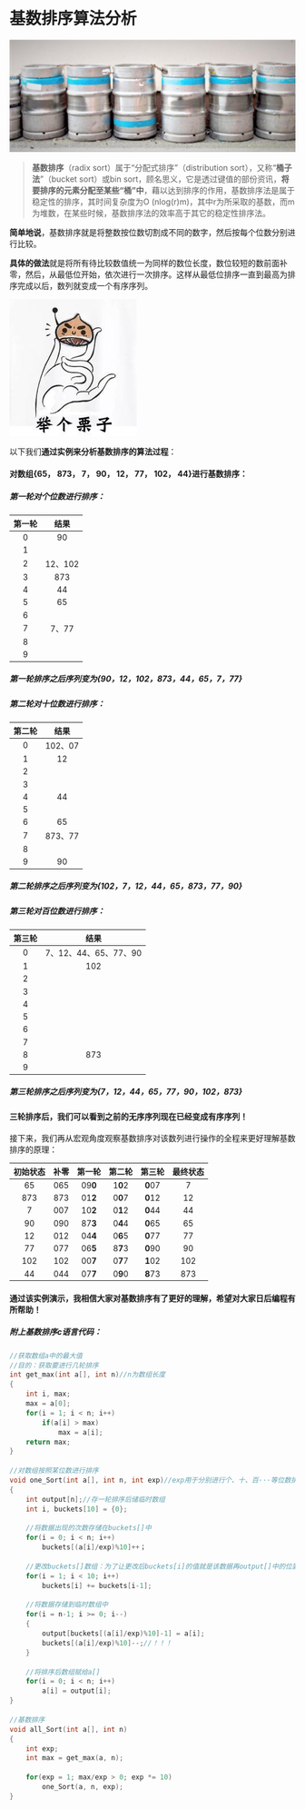 # 基数排序算法分析

![](images/paixu3.jpg)

>**基数排序**（radix sort）属于“分配式排序”（distribution sort），又称“**桶子法**”（bucket sort）或bin sort，顾名思义，它是透过键值的部份资讯，**将要排序的元素分配至某些“桶”中**，藉以达到排序的作用，基数排序法是属于稳定性的排序，其时间复杂度为O (nlog(r)m)，其中r为所采取的基数，而m为堆数，在某些时候，基数排序法的效率高于其它的稳定性排序法。

**简单地说**，基数排序就是将整数按位数切割成不同的数字，然后按每个位数分别进行比较。	

**具体的做法**就是将所有待比较数值统一为同样的数位长度，数位较短的数前面补零，然后，从最低位开始，依次进行一次排序。这样从最低位排序一直到最高为排序完成以后，数列就变成一个有序序列。

![](images/paixu1.jpg)

以下我们**通过实例来分析基数排序的算法过程**：

#### 对数组{65， 873， 7， 90， 12， 77， 102， 44}进行基数排序：

##### 第一轮对个位数进行排序：

| 第一轮   |   结果 |  
| :--------: | :--------:| 
| 0  |  90 |  
| 1  |   | 
| 2  |   12、102| 
| 3  |  873 | 
| 4  |   44| 
| 5  |   65| 
| 6  |   | 
| 7  |   7、77| 
| 8  |   | 
| 9  |   | 

##### 第一轮排序之后序列变为{90，12，102，873，44，65，7，77}

##### 第二轮对十位数进行排序：
| 第二轮 |  结果  |  
| :--------: | :--------:| 
| 0  |   102、07|  
| 1  |   12| 
| 2  |   | 
| 3  |   | 
| 4  |   44| 
| 5  |   | 
| 6  |   65| 
| 7  |  873、77| 
| 8  |   | 
| 9  |   90| 

##### 第二轮排序之后序列变为{102，7，12，44，65，873，77，90}

##### 第三轮对百位数进行排序：
| 第三轮 |  结果  |  
| :--------: | :--------:| 
| 0  |   7、12、44、65、77、90|  
| 1  |   102| 
| 2  |   | 
| 3  |   | 
| 4  |   | 
| 5  |   | 
| 6  |   | 
| 7  |  | 
| 8  |   873| 
| 9  |   | 

##### 第三轮排序之后序列变为{7，12，44，65，77，90，102，873}

#### 三轮排序后，我们可以看到之前的无序序列现在已经变成有序序列！

接下来，我们再从宏观角度观察基数排序对该数列进行操作的全程来更好理解基数排序的原理：

|初始状态| 补零      |     第一轮 |   第二轮   |第三轮|最终状态|
|:-----:| :--------: | :--------:| :------: |:------:|:----:|
|65|   065  |  09**0** |  1**0**2  |**0**07|7|
|873|    873|    01**2**|    0**0**7|**0**12|12|
|7|   007  |    10**2**|   0**1**2 |**0**44|44|
|90|    090 |   87**3** |    0**4**4|**0**65|65|
|12|    012 |    04**4**|   0**6**5 |**0**77|77|
|77|    077 |   06**5** |   8**7**3 |**0**90|90|
|102|    102 |   00**7** |    0**7**7|**1**02|102|
|44|    044 |   07**7** |    0**9**0|**8**73|873|

#### 通过该实例演示，我相信大家对基数排序有了更好的理解，希望对大家日后编程有所帮助！

##### 附上基数排序c语言代码：
```cpp
//获取数组a中的最大值
//目的：获取要进行几轮排序
int get_max(int a[], int n)//n为数组长度
{
	int i, max;
	max = a[0];
	for(i = 1; i < n; i++)
		if(a[i] > max)
			max = a[i];
	return max;
}

//对数组按照某位数进行排序
void one_Sort(int a[], int n, int exp)//exp用于分别进行个、十、百···等位数排序
{
	int output[n];//存一轮排序后储临时数组
	int i, buckets[10] = {0};
	
	//将数据出现的次数存储在buckets[]中
	for(i = 0; i < n; i++)
		buckets[(a[i]/exp)%10]++；
	
	//更改buckets[]数组：为了让更改后buckets[i]的值就是该数据再output[]中的位置
	for(i = 1; i < 10; i++)
		buckets[i] += buckets[i-1];
	
	//将数据存储到临时数组中
	for(i = n-1; i >= 0; i--)
	{
		output[buckets[(a[i]/exp)%10]-1] = a[i];
		buckets[(a[i]/exp)%10]--;//！！！
	}

	//将排序后数组赋给a[]
	for(i = 0; i < n; i++)
		a[i] = output[i];
}

//基数排序
void all_Sort(int a[], int n)
{
	int exp;
	int max = get_max(a, n);
	
	for(exp = 1; max/exp > 0; exp *= 10)
		one_Sort(a, n, exp);
}
```
